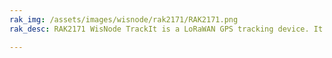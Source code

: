 ```yaml
---
rak_img: /assets/images/wisnode/rak2171/RAK2171.png
rak_desc: RAK2171 WisNode TrackIt is a LoRaWAN GPS tracking device. It comes in a small form factor with rechargeable battery and tracking and configuration application, available for iOS and Android devices.

---
```


<rk-redirect to="/Product-Categories/WisNode/RAK2171/Overview/" />